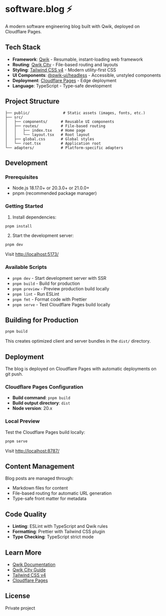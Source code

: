 # software.blog ⚡️

A modern software engineering blog built with Qwik, deployed on Cloudflare Pages.

## Tech Stack

- **Framework**: [Qwik](https://qwik.dev/) - Resumable, instant-loading web framework
- **Routing**: [Qwik City](https://qwik.dev/qwikcity/overview/) - File-based routing and layouts
- **Styling**: [Tailwind CSS v4](https://tailwindcss.com/) - Modern utility-first CSS
- **UI Components**: [@qwik-ui/headless](https://qwikui.com/) - Accessible, unstyled components
- **Deployment**: [Cloudflare Pages](https://pages.cloudflare.com/) - Edge deployment
- **Language**: TypeScript - Type-safe development

## Project Structure

```
├── public/               # Static assets (images, fonts, etc.)
├── src/
│   ├── components/      # Reusable UI components
│   ├── routes/          # File-based routing
│   │   ├── index.tsx    # Home page
│   │   └── layout.tsx   # Root layout
│   ├── global.css       # Global styles
│   └── root.tsx         # Application root
└── adapters/            # Platform-specific adapters
```

## Development

### Prerequisites

- Node.js 18.17.0+ or 20.3.0+ or 21.0.0+
- pnpm (recommended package manager)

### Getting Started

1. Install dependencies:

```bash
pnpm install
```

2. Start the development server:

```bash
pnpm dev
```

Visit [http://localhost:5173/](http://localhost:5173/)

### Available Scripts

- `pnpm dev` - Start development server with SSR
- `pnpm build` - Build for production
- `pnpm preview` - Preview production build locally
- `pnpm lint` - Run ESLint
- `pnpm fmt` - Format code with Prettier
- `pnpm serve` - Test Cloudflare Pages build locally

## Building for Production

```bash
pnpm build
```

This creates optimized client and server bundles in the `dist/` directory.

## Deployment

The blog is deployed on Cloudflare Pages with automatic deployments on git push.

### Cloudflare Pages Configuration

- **Build command**: `pnpm build`
- **Build output directory**: `dist`
- **Node version**: 20.x

### Local Preview

Test the Cloudflare Pages build locally:

```bash
pnpm serve
```

Visit [http://localhost:8787/](http://localhost:8787/)

## Content Management

Blog posts are managed through:

- Markdown files for content
- File-based routing for automatic URL generation
- Type-safe front matter for metadata

## Code Quality

- **Linting**: ESLint with TypeScript and Qwik rules
- **Formatting**: Prettier with Tailwind CSS plugin
- **Type Checking**: TypeScript strict mode

## Learn More

- [Qwik Documentation](https://qwik.dev/)
- [Qwik City Guide](https://qwik.dev/qwikcity/overview/)
- [Tailwind CSS v4](https://tailwindcss.com/)
- [Cloudflare Pages](https://developers.cloudflare.com/pages/)

## License

Private project
